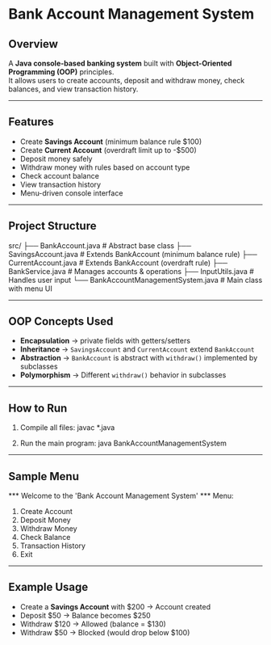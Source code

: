 # Bank Account Management System

## Overview
A **Java console-based banking system** built with **Object-Oriented Programming (OOP)** principles.  
It allows users to create accounts, deposit and withdraw money, check balances, and view transaction history.

---

## Features
- Create **Savings Account** (minimum balance rule $100)
- Create **Current Account** (overdraft limit up to -$500)
- Deposit money safely
- Withdraw money with rules based on account type
- Check account balance
- View transaction history
- Menu-driven console interface

---

## Project Structure
src/
├── BankAccount.java                 # Abstract base class
├── SavingsAccount.java              # Extends BankAccount (minimum balance rule)
├── CurrentAccount.java              # Extends BankAccount (overdraft rule)
├── BankService.java                 # Manages accounts & operations
├── InputUtils.java                  # Handles user input
└── BankAccountManagementSystem.java # Main class with menu UI

---

## OOP Concepts Used
- **Encapsulation** → private fields with getters/setters
- **Inheritance** → `SavingsAccount` and `CurrentAccount` extend `BankAccount`
- **Abstraction** → `BankAccount` is abstract with `withdraw()` implemented by subclasses
- **Polymorphism** → Different `withdraw()` behavior in subclasses

---

## How to Run
1. Compile all files:
   javac *.java

2. Run the main program:
   java BankAccountManagementSystem

---

## Sample Menu
*** Welcome to the 'Bank Account Management System' ***
Menu:
1. Create Account
2. Deposit Money
3. Withdraw Money
4. Check Balance
5. Transaction History
6. Exit

---

## Example Usage
- Create a **Savings Account** with $200 → Account created
- Deposit $50 → Balance becomes $250
- Withdraw $120 → Allowed (balance = $130)
- Withdraw $50 → Blocked (would drop below $100)  